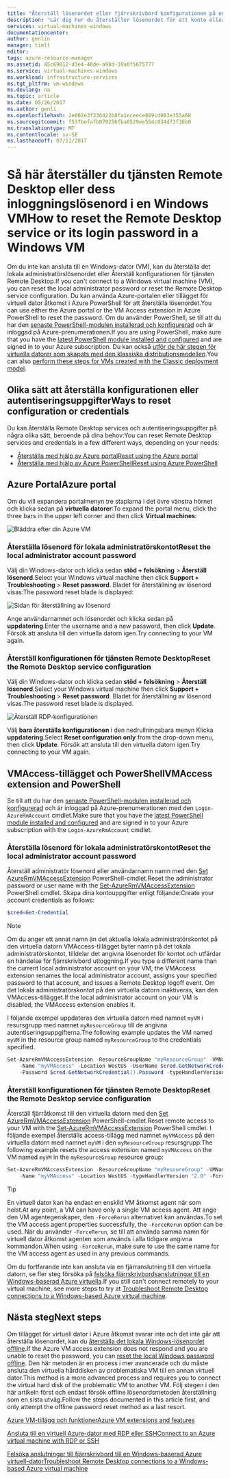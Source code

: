```yaml
---
title: "Återställ lösenordet eller fjärrskrivbord konfigurationen på en virtuell Windows-dator | Microsoft Docs"
description: "Lär dig hur du återställer lösenordet för ett konto eller Remote Desktop services på en virtuell Windows-dator med hjälp av Azure-portalen eller Azure PowerShell."
services: virtual-machines-windows
documentationcenter: 
author: genlin
manager: timlt
editor: 
tags: azure-resource-manager
ms.assetid: 45c69812-d3e4-48de-a98d-39a0f5675777
ms.service: virtual-machines-windows
ms.workload: infrastructure-services
ms.tgt_pltfrm: vm-windows
ms.devlang: na
ms.topic: article
ms.date: 05/26/2017
ms.author: genli
ms.openlocfilehash: 2e002e3f336422b8fa1eceece889cd083e355a68
ms.sourcegitcommit: f537befafb079256fba0529ee554c034d73f36b0
ms.translationtype: MT
ms.contentlocale: sv-SE
ms.lasthandoff: 07/11/2017
---
```

# <a name="how-to-reset-the-remote-desktop-service-or-its-login-password-in-a-windows-vm"></a><span data-ttu-id="c3eb4-103">Så här återställer du tjänsten Remote Desktop eller dess inloggningslösenord i en Windows VM</span><span class="sxs-lookup"><span data-stu-id="c3eb4-103">How to reset the Remote Desktop service or its login password in a Windows VM</span></span>
<span data-ttu-id="c3eb4-104">Om du inte kan ansluta till en Windows-dator (VM), kan du återställa det lokala administratörslösenordet eller Återställ konfigurationen för tjänsten Remote Desktop.</span><span class="sxs-lookup"><span data-stu-id="c3eb4-104">If you can't connect to a Windows virtual machine (VM), you can reset the local administrator password or reset the Remote Desktop service configuration.</span></span> <span data-ttu-id="c3eb4-105">Du kan använda Azure-portalen eller tillägget för virtuell dator åtkomst i Azure PowerShell för att återställa lösenordet.</span><span class="sxs-lookup"><span data-stu-id="c3eb4-105">You can use either the Azure portal or the VM Access extension in Azure PowerShell to reset the password.</span></span> <span data-ttu-id="c3eb4-106">Om du använder PowerShell, se till att du har den [senaste PowerShell-modulen installerad och konfigurerad](/powershell/azure/overview) och är inloggad på Azure-prenumerationen.</span><span class="sxs-lookup"><span data-stu-id="c3eb4-106">If you are using PowerShell, make sure that you have the [latest PowerShell module installed and configured](/powershell/azure/overview) and are signed in to your Azure subscription.</span></span> <span data-ttu-id="c3eb4-107">Du kan också [utför de här stegen för virtuella datorer som skapats med den klassiska distributionsmodellen](reset-rdp.md).</span><span class="sxs-lookup"><span data-stu-id="c3eb4-107">You can also [perform these steps for VMs created with the Classic deployment model](reset-rdp.md).</span></span>

## <a name="ways-to-reset-configuration-or-credentials"></a><span data-ttu-id="c3eb4-108">Olika sätt att återställa konfigurationen eller autentiseringsuppgifter</span><span class="sxs-lookup"><span data-stu-id="c3eb4-108">Ways to reset configuration or credentials</span></span>
<span data-ttu-id="c3eb4-109">Du kan återställa Remote Desktop services och autentiseringsuppgifter på några olika sätt, beroende på dina behov:</span><span class="sxs-lookup"><span data-stu-id="c3eb4-109">You can reset Remote Desktop services and credentials in a few different ways, depending on your needs:</span></span>

- [<span data-ttu-id="c3eb4-110">Återställa med hjälp av Azure portal</span><span class="sxs-lookup"><span data-stu-id="c3eb4-110">Reset using the Azure portal</span></span>](#azure-portal)
- [<span data-ttu-id="c3eb4-111">Återställa med hjälp av Azure PowerShell</span><span class="sxs-lookup"><span data-stu-id="c3eb4-111">Reset using Azure PowerShell</span></span>](#vmaccess-extension-and-powershell)

## <a name="azure-portal"></a><span data-ttu-id="c3eb4-112">Azure Portal</span><span class="sxs-lookup"><span data-stu-id="c3eb4-112">Azure portal</span></span>
<span data-ttu-id="c3eb4-113">Om du vill expandera portalmenyn tre staplarna i det övre vänstra hörnet och klicka sedan på **virtuella datorer**:</span><span class="sxs-lookup"><span data-stu-id="c3eb4-113">To expand the portal menu, click the three bars in the upper left corner and then click **Virtual machines**:</span></span>

![Bläddra efter din Azure VM](./media/reset-rdp/Portal-Select-VM.png)

### <a name="reset-the-local-administrator-account-password"></a><span data-ttu-id="c3eb4-115">**Återställa lösenord för lokala administratörskontot**</span><span class="sxs-lookup"><span data-stu-id="c3eb4-115">**Reset the local administrator account password**</span></span>

<span data-ttu-id="c3eb4-116">Välj din Windows-dator och klicka sedan **stöd + felsökning** > **Återställ lösenord**.</span><span class="sxs-lookup"><span data-stu-id="c3eb4-116">Select your Windows virtual machine then click **Support + Troubleshooting** > **Reset password**.</span></span> <span data-ttu-id="c3eb4-117">Bladet för återställning av lösenord visas:</span><span class="sxs-lookup"><span data-stu-id="c3eb4-117">The password reset blade is displayed:</span></span>

![Sidan för återställning av lösenord](./media/reset-rdp/Portal-RM-PW-Reset-Windows.png)

<span data-ttu-id="c3eb4-119">Ange användarnamnet och lösenordet och klicka sedan på **uppdatering**.</span><span class="sxs-lookup"><span data-stu-id="c3eb4-119">Enter the username and a new password, then click **Update**.</span></span> <span data-ttu-id="c3eb4-120">Försök att ansluta till den virtuella datorn igen.</span><span class="sxs-lookup"><span data-stu-id="c3eb4-120">Try connecting to your VM again.</span></span>

### <a name="reset-the-remote-desktop-service-configuration"></a><span data-ttu-id="c3eb4-121">**Återställ konfigurationen för tjänsten Remote Desktop**</span><span class="sxs-lookup"><span data-stu-id="c3eb4-121">**Reset the Remote Desktop service configuration**</span></span>

<span data-ttu-id="c3eb4-122">Välj din Windows-dator och klicka sedan **stöd + felsökning** > **Återställ lösenord**.</span><span class="sxs-lookup"><span data-stu-id="c3eb4-122">Select your Windows virtual machine then click **Support + Troubleshooting** > **Reset password**.</span></span> <span data-ttu-id="c3eb4-123">Bladet för återställning av lösenord visas.</span><span class="sxs-lookup"><span data-stu-id="c3eb4-123">The password reset blade is displayed.</span></span> 

![Återställ RDP-konfigurationen](./media/reset-rdp/Portal-RM-RDP-Reset.png)

<span data-ttu-id="c3eb4-125">Välj **bara återställa konfigurationen** i den nedrullningsbara menyn Klicka **uppdatering**.</span><span class="sxs-lookup"><span data-stu-id="c3eb4-125">Select **Reset configuration only** from the drop-down menu, then click **Update**.</span></span> <span data-ttu-id="c3eb4-126">Försök att ansluta till den virtuella datorn igen.</span><span class="sxs-lookup"><span data-stu-id="c3eb4-126">Try connecting to your VM again.</span></span>


## <a name="vmaccess-extension-and-powershell"></a><span data-ttu-id="c3eb4-127">VMAccess-tillägget och PowerShell</span><span class="sxs-lookup"><span data-stu-id="c3eb4-127">VMAccess extension and PowerShell</span></span>
<span data-ttu-id="c3eb4-128">Se till att du har den [senaste PowerShell-modulen installerad och konfigurerad](/powershell/azure/overview) och är inloggad på Azure-prenumerationen med den `Login-AzureRmAccount` cmdlet.</span><span class="sxs-lookup"><span data-stu-id="c3eb4-128">Make sure that you have the [latest PowerShell module installed and configured](/powershell/azure/overview) and are signed in to your Azure subscription with the `Login-AzureRmAccount` cmdlet.</span></span>

### <a name="reset-the-local-administrator-account-password"></a><span data-ttu-id="c3eb4-129">**Återställa lösenord för lokala administratörskontot**</span><span class="sxs-lookup"><span data-stu-id="c3eb4-129">**Reset the local administrator account password**</span></span>
<span data-ttu-id="c3eb4-130">Återställ administratör lösenord eller användarnamn namn med den [Set AzureRmVMAccessExtension](/powershell/module/azurerm.compute/set-azurermvmaccessextension) PowerShell-cmdlet.</span><span class="sxs-lookup"><span data-stu-id="c3eb4-130">Reset the administrator password or user name with the [Set-AzureRmVMAccessExtension](/powershell/module/azurerm.compute/set-azurermvmaccessextension) PowerShell cmdlet.</span></span> <span data-ttu-id="c3eb4-131">Skapa dina kontouppgifter enligt följande:</span><span class="sxs-lookup"><span data-stu-id="c3eb4-131">Create your account credentials as follows:</span></span>

```powershell
$cred=Get-Credential
```

> [!NOTE] 
> <span data-ttu-id="c3eb4-132">Om du anger ett annat namn än det aktuella lokala administratörskontot på den virtuella datorn VMAccess-tillägget byter namn på det lokala administratörskontot, tilldelar det angivna lösenordet för kontot och utfärdar en händelse för fjärrskrivbord utloggning.</span><span class="sxs-lookup"><span data-stu-id="c3eb4-132">If you type a different name than the current local administrator account on your VM, the VMAccess extension renames the local administrator account, assigns your specified password to that account, and issues a Remote Desktop logoff event.</span></span> <span data-ttu-id="c3eb4-133">Om det lokala administratörskontot på den virtuella datorn inaktiveras, kan den VMAccess-tillägget.</span><span class="sxs-lookup"><span data-stu-id="c3eb4-133">If the local administrator account on your VM is disabled, the VMAccess extension enables it.</span></span>

<span data-ttu-id="c3eb4-134">I följande exempel uppdateras den virtuella datorn med namnet `myVM` i resursgrupp med namnet `myResourceGroup` till de angivna autentiseringsuppgifterna.</span><span class="sxs-lookup"><span data-stu-id="c3eb4-134">The following example updates the VM named `myVM` in the resource group named `myResourceGroup` to the credentials specified.</span></span>

```powershell
Set-AzureRmVMAccessExtension -ResourceGroupName "myResourceGroup" -VMName "myVM" `
    -Name "myVMAccess" -Location WestUS -UserName $cred.GetNetworkCredential().Username `
    -Password $cred.GetNetworkCredential().Password -typeHandlerVersion "2.0"
```

### <a name="reset-the-remote-desktop-service-configuration"></a><span data-ttu-id="c3eb4-135">**Återställ konfigurationen för tjänsten Remote Desktop**</span><span class="sxs-lookup"><span data-stu-id="c3eb4-135">**Reset the Remote Desktop service configuration**</span></span>
<span data-ttu-id="c3eb4-136">Återställ fjärråtkomst till den virtuella datorn med den [Set AzureRmVMAccessExtension](/powershell/module/azurerm.compute/set-azurermvmaccessextension) PowerShell-cmdlet.</span><span class="sxs-lookup"><span data-stu-id="c3eb4-136">Reset remote access to your VM with the [Set-AzureRmVMAccessExtension](/powershell/module/azurerm.compute/set-azurermvmaccessextension) PowerShell cmdlet.</span></span> <span data-ttu-id="c3eb4-137">I följande exempel återställs access-tillägg med namnet `myVMAccess` på den virtuella datorn med namnet `myVM` i den `myResourceGroup` resursgrupp:</span><span class="sxs-lookup"><span data-stu-id="c3eb4-137">The following example resets the access extension named `myVMAccess` on the VM named `myVM` in the `myResourceGroup` resource group:</span></span>

```powershell
Set-AzureRmVMAccessExtension -ResourceGroupName "myResoureGroup" -VMName "myVM" `
    -Name "myVMAccess" -Location WestUS -typeHandlerVersion "2.0" -ForceRerun
```

> [!TIP]
> <span data-ttu-id="c3eb4-138">En virtuell dator kan ha endast en enskild VM åtkomst agent när som helst.</span><span class="sxs-lookup"><span data-stu-id="c3eb4-138">At any point, a VM can have only a single VM access agent.</span></span> <span data-ttu-id="c3eb4-139">Att ange den VM agentegenskaper, den `-ForceRerun` alternativet kan användas.</span><span class="sxs-lookup"><span data-stu-id="c3eb4-139">To set the VM access agent properties successfully, the `-ForceRerun` option can be used.</span></span> <span data-ttu-id="c3eb4-140">När du använder `-ForceRerun`, se till att använda samma namn för virtuell dator åtkomst agenten som används i alla tidigare angivna kommandon.</span><span class="sxs-lookup"><span data-stu-id="c3eb4-140">When using `-ForceRerun`, make sure to use the same name for the VM access agent as used in any previous commands.</span></span>

<span data-ttu-id="c3eb4-141">Om du fortfarande inte kan ansluta via en fjärranslutning till den virtuella datorn, se fler steg försöka på [felsöka fjärrskrivbordsanslutningar till en Windows-baserad Azure virtuella](troubleshoot-rdp-connection.md?toc=%2fazure%2fvirtual-machines%2fwindows%2ftoc.json).</span><span class="sxs-lookup"><span data-stu-id="c3eb4-141">If you still can't connect remotely to your virtual machine, see more steps to try at [Troubleshoot Remote Desktop connections to a Windows-based Azure virtual machine](troubleshoot-rdp-connection.md?toc=%2fazure%2fvirtual-machines%2fwindows%2ftoc.json).</span></span>


## <a name="next-steps"></a><span data-ttu-id="c3eb4-142">Nästa steg</span><span class="sxs-lookup"><span data-stu-id="c3eb4-142">Next steps</span></span>
<span data-ttu-id="c3eb4-143">Om tillägget för virtuell dator i Azure åtkomst svarar inte och det inte går att återställa lösenordet, kan du [återställa det lokala Windows-lösenordet offline](reset-local-password-without-agent.md?toc=%2fazure%2fvirtual-machines%2fwindows%2ftoc.json).</span><span class="sxs-lookup"><span data-stu-id="c3eb4-143">If the Azure VM access extension does not respond and you are unable to reset the password, you can [reset the local Windows password offline](reset-local-password-without-agent.md?toc=%2fazure%2fvirtual-machines%2fwindows%2ftoc.json).</span></span> <span data-ttu-id="c3eb4-144">Den här metoden är en process i mer avancerade och du måste ansluta den virtuella hårddisken av problematiska VM till en annan virtuell dator.</span><span class="sxs-lookup"><span data-stu-id="c3eb4-144">This method is a more advanced process and requires you to connect the virtual hard disk of the problematic VM to another VM.</span></span> <span data-ttu-id="c3eb4-145">Följ stegen i den här artikeln först och endast försök offline lösenordsmetoden återställning som en sista utväg.</span><span class="sxs-lookup"><span data-stu-id="c3eb4-145">Follow the steps documented in this article first, and only attempt the offline password reset method as a last resort.</span></span>

[<span data-ttu-id="c3eb4-146">Azure VM-tillägg och funktioner</span><span class="sxs-lookup"><span data-stu-id="c3eb4-146">Azure VM extensions and features</span></span>](extensions-features.md?toc=%2fazure%2fvirtual-machines%2fwindows%2ftoc.json)

[<span data-ttu-id="c3eb4-147">Ansluta till en virtuell Azure-dator med RDP eller SSH</span><span class="sxs-lookup"><span data-stu-id="c3eb4-147">Connect to an Azure virtual machine with RDP or SSH</span></span>](http://msdn.microsoft.com/library/azure/dn535788.aspx)

[<span data-ttu-id="c3eb4-148">Felsöka anslutningar till fjärrskrivbord till en Windows-baserad Azure virtuell-dator</span><span class="sxs-lookup"><span data-stu-id="c3eb4-148">Troubleshoot Remote Desktop connections to a Windows-based Azure virtual machine</span></span>](troubleshoot-rdp-connection.md?toc=%2fazure%2fvirtual-machines%2fwindows%2ftoc.json)

